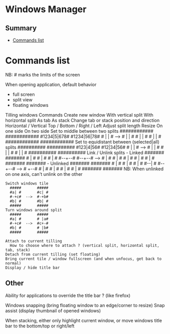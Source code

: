 # Windows Manager
## Summary
- [Commands list](#commands_list)

# Commands list

NB: # marks the limits of the screen

When opening application, default behavior
  - full screen
  - split view
  - floating windows

  
Tilling windows
  Commands
    Create new window
      With vertical split
      With horizontal split
      As tab
      As stack
    Change tab or stack position and direction
      Horizontal / Vertical
      Top / Bottom / Right / Left
    Adjust split length
      Resize
        On one side
        On two side
      Set to middle between two splits
      ############       ############
      #1234|5|678#       #1234|56|78#
      #    | |   #  -->  #    |  |  #
      #    | |   #       #    |  |  #
      ############       ############
      Set to equidistant between (selected|all) splits
      ##########       ##########
      #123|4|56#       #12|34|56#
      #   | |  #  -->  #  |  |  #
      #   | |  #       #  |  |  #
      ##########       ##########
      Link / Unlink splits
        - Linked
      #######       #######
      #  |  #       #  |  #
      #  |  #       #--+--#
      #--+--#  -->  #  |  #
      #  |  #       #  |  #
      #  |  #       #  |  #
      #######       #######
        - Unlinked
      #######       #######
      #  |  #       #  |  #
      #  |  #       #--|  #
      #--+--#  -->  #  +--#
      #  |  #       #  |  #
      #  |  #       #  |  #
      #######       #######
        NB: When unlinked on one axis, can't unlink on the other
      
    Switch windows tile
      #####       #####
      #a| #       #c| #
      #-+c#  -->  #-+b#
      #b| #       #b| #
      #####       #####
    Turn windows around split
      #####       #####
      #a| #       # |a#
      #-+c#  -->  #c+-#
      #b| #       # |b#
      #####       #####
      
    Attach to current tilling
      How to choose where to attach ? (vertical split, horizontal split, tab, stack)
    Detach from current tilling (set floating)
    Bring current tile / window fullscreen (and when unfocus, get back to normal)
    Display / hide title bar
    
Other
-----

Ability for applications to override the title bar ? (like firefox)

Windows snapping (bring floating window to an edge/corner to resize)
  Snap assist (display thumbnail of opened windows)

When stacking, either only highlight current window, or move windows title bar to the bottom/top or right/left
